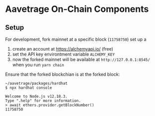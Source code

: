 # Aavetrage On-Chain Components

## Setup

For development, fork mainnet at a specific block (`11758750`) set up a 

1) create an account at https://alchemyapi.io/ (free)
2) set the API key environtment variable `ALCHEMY_KEY`
3) now the forked mainnet will be available at `http://127.0.0.1:8545/` when you run `yarn chain`

Ensure that the forked blockchian is at the forked block:
```
~/aavetrage/packages/hardhat
$ npx hardhat console

Welcome to Node.js v12.18.3.
Type ".help" for more information.
> await ethers.provider.getBlockNumber()
11758750
```
